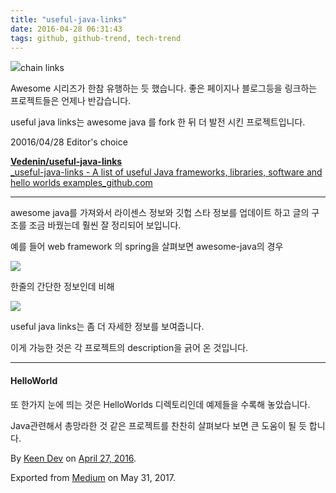 ```yaml
---
title: "useful-java-links"
date: 2016-04-28 06:31:43
tags: github, github-trend, tech-trend 
---
```



![][image0]chain links

Awesome 시리즈가 한참 유행하는 듯 했습니다. 좋은 페이지나 블로그등을 링크하는 프로젝트들은 언제나 반갑습니다.

useful java links는 awesome java 를 fork 한 뒤 더 발전 시킨 프로젝트입니다.

20016/04/28 Editor's choice

[**Vedenin/useful-java-links**  
_useful-java-links - A list of useful Java frameworks, libraries, software and hello worlds examples_github.com][anchor0][][anchor1]

---

awesome java를 가져와서 라이센스 정보와 깃헙 스타 정보를 업데이트 하고 글의 구조를 조금 바꿨는데 훨씬 잘 정리되어 보입니다.

예를 들어 web framework 의 spring을 살펴보면 awesome-java의 경우

![][image1]

한줄의 간단한 정보인데 비해

![][image2]

useful java links는 좀 더 자세한 정보를 보여줍니다.

이게 가능한 것은 각 프로젝트의 description을 긁어 온 것입니다.

---

#### HelloWorld

또 한가지 눈에 띄는 것은 HelloWorlds 디렉토리인데 예제들을 수록해 놓았습니다.

Java관련해서 총망라한 것 같은 프로젝트를 찬찬히 살펴보다 보면 큰 도움이 될 듯 합니다.

By [Keen Dev][anchor2] on [April 27, 2016][anchor3].

Exported from [Medium][anchor4] on May 31, 2017\.


[anchor0]: https://github.com/Vedenin/useful-java-links "https://github.com/Vedenin/useful-java-links"
[anchor1]: https://github.com/Vedenin/useful-java-links
[anchor2]: https://medium.com/@keendev
[anchor3]: https://medium.com/p/876b81e1ba5a
[anchor4]: https://medium.com


[image0]: /images/1*OMI0PNJL8bCEJ28UQDywLw.png
[image1]: /images/1*-sfSxG50SNOyCpwrDeB0Iw.png
[image2]: /images/1*HQ_fhTsIferyP_xPmktNqA.pn